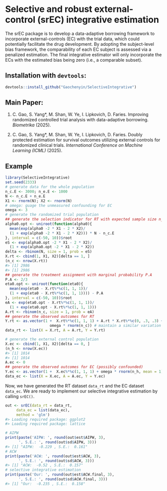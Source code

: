 
<!-- README.md is generated from README.Rmd. Please edit that file -->

# Selective and robust external-control (srEC) integrative estimation

<!-- badges: start -->
<!-- badges: end -->

The srEC package is to develop a data-adaptive borrowing framework to
incorporate external-controls (EC) with the trial data, which could
potentially facilitate the drug development. By adopting the
subject-level bias framework, the comparability of each EC subject is
assessed via a penalized estimation. The final integrative estimator
will only incorporate the ECs with the estimated bias being zero (i.e.,
a comparable subset).

## Installation with `devtools`:

``` r
devtools::install_github("Gaochenyin/SelectiveIntegrative")
```

## Main Paper:

1.  C. Gao, S. Yang\*, M. Shan, W. Ye, I. Lipkovich, D. Faries.
    Improving randomized controlled trial analysis with data-adaptive
    borrowing. *Biometrika* (2025).

2.  C. Gao, S. Yang\*, M. Shan, W. Ye, I. Lipkovich, D. Faries. Doubly
    protected estimation for survival outcomes utilizing external
    controls for randomized clinical trials. *International Conference
    on Machine Learning (ICML)* (2025).

## Example

``` r
library(SelectiveIntegrative)
set.seed(2333)
# generate data for the whole population
n_c.E <- 3000; n_e.E <- 1000
N <- n_c.E + n_e.E
X1 <- rnorm(N); X2 <- rnorm(N)
# omega: guage the unmeasured confounding for EC
omega <- 3
# generate the randomized trial population 
## generate the selection indicator for RT with expected sample size n_c.E
alpha0.opt <- uniroot(function(alpha0){
  mean(exp(alpha0 -2 * X1 - 2 * X2)/
  (1 + exp(alpha0 -2 * X1 - 2 * X2))) * N - n_c.E
}, interval = c(-50, 10))$root
eS <- exp(alpha0.opt -2 * X1 - 2 * X2)/
  (1 + exp(alpha0.opt -2 * X1 - 2 * X2))
delta <- rbinom(N, size = 1, prob = eS)
X.rt <- cbind(1, X1, X2)[delta == 1, ]
(n_c <- nrow(X.rt))
#> [1] 2986
#> [1] 2986
## generate the treatment assignment with marginal probability P.A
P.A <- 2/3
eta0.opt <- uniroot(function(eta0){
  mean(exp(eta0 - X.rt%*%c(1, 1, 1))/
  (1 + exp(eta0 - X.rt%*%c(1, 1, 1)))) - P.A
}, interval = c(-50, 10))$root
eA <- exp(eta0.opt - X.rt%*%c(1, 1, 1))/
  (1 + exp(eta0.opt - X.rt%*%c(1, 1, 1)))
A.rt <- rbinom(n_c, size = 1, prob = eA)
## generate the observed outcomes for RT
Y.rt <- as.vector(1 +  X.rt%*%c(1, 1, 1) + A.rt * X.rt%*%c(0, .3, .3) + rnorm(n_c) + 
                    omega * rnorm(n_c)) # maintain a similar variation as the EC
data_rt <- list(X = X.rt, A = A.rt, Y = Y.rt)

# generate the external control population
X.ec <- cbind(1, X1, X2)[delta == 0, ]
(n_h <- nrow(X.ec))
#> [1] 1014
#> [1] 1014
A.ec <- 0
## generate the observed outcomes for EC (possibly confounded)
Y.ec <- as.vector(1 +  X.ec%*%c(1, 1, 1) + omega * rnorm(n_h, mean = 1) + rnorm(n_h))
data_ec <- list(X = X.ec, A = A.ec, Y = Y.ec)
```

Now, we have generated the RT dataset `data_rt` and the EC dataset
`data_ec`. We are ready to implement our selective integrative
estimation by calling `srEC()`.

``` r
out <- srEC(data_rt = data_rt,
     data_ec = list(data_ec),
     method = 'glm')
#> Loading required package: ggplot2
#> Loading required package: lattice
```

``` r
# AIPW
print(paste('AIPW: ', round(out$est$AIPW, 3), 
      ', S.E.: ', round(out$sd$AIPW, 3)))
#> [1] "AIPW:  -0.229 , S.E.:  0.161"
# ACW
print(paste('ACW: ', round(out$est$ACW, 3), 
      ', S.E.: ', round(out$sd$ACW, 3)))
#> [1] "ACW:  -0.52 , S.E.:  0.157"
# selective integrative estimation
print(paste('Our: ', round(out$est$ACW.final, 3), 
      ', S.E.: ', round(out$sd$ACW.final, 3)))
#> [1] "Our:  -0.235 , S.E.:  0.158"
```
